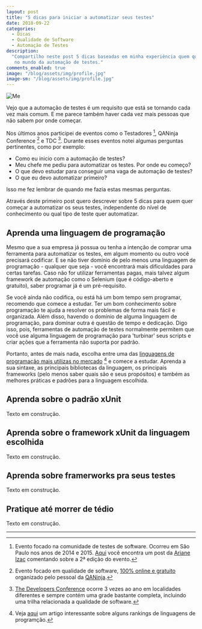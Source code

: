 ```yaml
---
layout: post
title: "5 dicas para iniciar a automatizar seus testes"
date: 2018-09-22
categories:
  - Dicas
  - Qualidade de Software
  - Automação de Testes
description:
  "Compartilho neste post 5 dicas baseadas em minha experiência quem quer inciar
   no mundo da automação de testes."
comments_enabled: true
image: "/blog/assets/img/profile.jpg"
image-sm: "/blog/assets/img/profile.jpg"
---
```

![Me](/blog/assets/img/profile.jpg)

Vejo que a automação de testes é um requisito que está se tornando cada vez mais comum.
E me parece também haver cada vez mais pessoas que não sabem por onde começar.

Nos últimos anos participei de eventos como o Testadores [^Testadores], QANinja Conference [^QANinjaConf] e TDC [^TDC].
Durante esses eventos notei algumas perguntas pertinentes, como por exemplo:

- Como eu inicio com a automação de testes?
- Meu chefe me pediu para automatizar os testes. Por onde eu começo?
- O que devo estudar para conseguir uma vaga de automação de testes?
- O que eu devo automatizar primeiro?

Isso me fez lembrar de quando me fazia estas mesmas perguntas.

Através deste primeiro post quero descrever sobre 5 dicas para quem quer começar a automatizar os seus testes, independente do nível de conhecimento ou qual tipo de teste quer automatizar.

[^TDC]: [The Developers Conference](http://www.thedevelopersconference.com.br) ocorre 3 vezes ao ano em localidades diferentes e sempre contém uma grade bastante completa, incluindo uma trilha relacionada a qualidade de software.
[^Testadores]: Evento focado na comunidade de testes de software. Ocorreu em São Paulo nos anos de 2014 e 2015. [Aqui](http://www.matera.com/br/2015/10/26/testadores-2015-eu-vou/) você encontra um post da [Ariane Izac](https://twitter.com/arianizac) comentando sobre a 2ª edição do evento.
[^QANinjaConf]: Evento focado em qualidade de software, [100% online e gratuito](http://www.qaninjaconference.com/2016/) organizado pelo pessoal da [QANinja](https://qaninja.io/).

## Aprenda uma linguagem de programação

Mesmo que a sua empresa já possua ou tenha a intenção de comprar uma ferramenta para automatizar os testes, em algum momento ou outro você precisará codificar. E se não tiver domínio de pelo menos uma linguagem de programação - qualquer que seja - você encontrará mais dificuldades para certas tarefas. Caso não for utilizar ferramentas pagas, mais talvez algum framework de automação como o Selenium (que é código-aberto e gratuito), saber programar já é um pré-requisito.

Se você ainda não codifica, ou está há um bom tempo sem programar, recomendo que comece a estudar. Ter um bom conhecimento sobre programação te ajuda a resolver os problemas de forma mais fácil e organizada. Além disso, havendo o domínio de alguma linguagem de programação, para dominar outra é questão de tempo e dedicação. Digo isso, pois, ferramentas de automação de testes normalmente permitem que você use alguma linguagem de programação para 'turbinar' seus scripts e criar ações que a ferramenta não suporta por padrão.

Portanto, antes de mais nada, escolha entre uma das [linguagens de programação mais utilizas no mercado](https://www.showmetech.com.br/as-linguagens-de-programacao-mais-usadas-de-2017-ate-julho/) [^Rankings] e comece a estudar. Aprenda a sua sintaxe, as principais bibliotecas da linguagem, os principais frameworks (pelo menos saber quais são e seus propósitos) e também as melhores práticas  e padrões para a linguagem escolhida.

[^Rankings]: Veja [aqui](https://www.showmetech.com.br/as-linguagens-de-programacao-mais-usadas-de-2017-ate-julho/) um artigo interessante sobre alguns rankings de linguagens de programção.

## Aprenda sobre o padrão xUnit

Texto em construção.

## Aprenda sobre o framework xUnit da linguagem escolhida

Texto em construção.

## Aprenda sobre framerworks pra seus testes

Texto em construção.

## Pratique até morrer de tédio

Texto em construção.

-----
